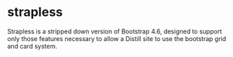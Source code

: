 
# strapless

<!-- badges: start -->
<!-- badges: end -->

Strapless is a stripped down version of Bootstrap 4.6, designed to support only those features necessary to allow a Distill site to use the bootstrap grid and card system.

